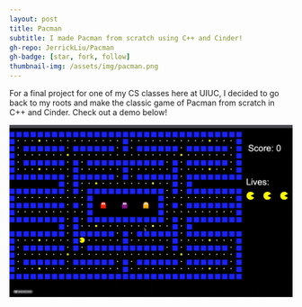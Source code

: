 ```yaml
---
layout: post
title: Pacman
subtitle: I made Pacman from scratch using C++ and Cinder!
gh-repo: JerrickLiu/Pacman
gh-badge: [star, fork, follow]
thumbnail-img: /assets/img/pacman.png
---
```


For a final project for one of my CS classes here at UIUC, I decided to go back to my roots and make the classic game of Pacman from scratch in C++ and Cinder. Check out a demo below!

![](assets/img/pacman.gif)